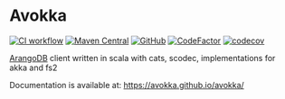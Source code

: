 # Avokka

[![CI workflow](https://github.com/avokka/avokka/actions/workflows/ci.yml/badge.svg)](https://github.com/avokka/avokka/actions/workflows/ci.yml)
[![Maven Central](https://img.shields.io/maven-central/v/com.bicou/avokka-arangodb_2.12)](https://search.maven.org/search?q=g:com.bicou%20avokka)
[![GitHub](https://img.shields.io/github/license/avokka/avokka)](LICENSE)
[![CodeFactor](https://www.codefactor.io/repository/github/avokka/avokka/badge)](https://www.codefactor.io/repository/github/avokka/avokka)
[![codecov](https://codecov.io/gh/avokka/avokka/branch/master/graph/badge.svg?token=EXV3TXNTR6)](https://codecov.io/gh/avokka/avokka)

[ArangoDB](https://github.com/arangodb/arangodb) client written in scala with cats, scodec, implementations for akka and fs2 

Documentation is available at: https://avokka.github.io/avokka/
